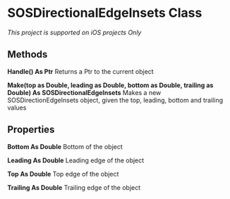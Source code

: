 # SOSDirectionalEdgeInsets Class
*This project is supported on iOS projects Only*

## Methods
**Handle() As Ptr**
Returns a Ptr to the current object

**Make(top as Double, leading as Double, bottom as Double, trailing as Double) As SOSDirectionalEdgeInsets**
Makes a new SOSDirectionEdgeInsets object, given the top, leading, bottom and trailing values

## Properties
**Bottom As Double**
Bottom of the object

**Leading As Double**
Leading edge of the object

**Top As Double**
Top edge of the object

**Trailing As Double**
Trailing edge of the object

